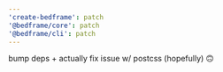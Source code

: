 ```yaml
---
'create-bedframe': patch
'@bedframe/core': patch
'@bedframe/cli': patch
---
```


bump deps + actually fix issue w/ postcss (hopefully) 🙃
